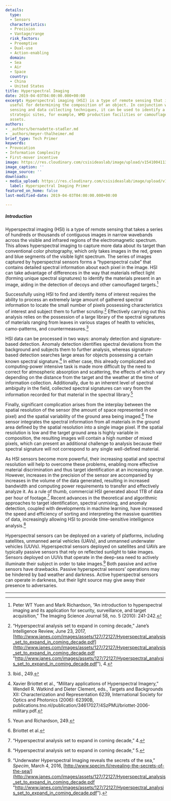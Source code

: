 ```yaml
---
details:
  type:
  - Sensors
  characteristics:
  - Precision
  - Vantage/range
  risk_factors:
  - Preemptive
  - Dual-use
  - Action-enabling
  domain:
  - Sea
  - Air
  - Space
  country:
  - China
  - United States
title: Hyperspectral Imaging
date: 2019-04-03T04:00:00.000+00:00
excerpt: Hyperspectral imaging (HSI) is a type of remote sensing that is particularly
  useful for determining the composition of an object. In conjunction with other remote
  sensing and data collecting techniques, it can be used to identify a country’s fixed
  strategic sites, for example, WMD production facilities or camouflaged military
  assets.
authors:
- _authors/bernadette-stadler.md
- _authors/meyer-thalheimer.md
brief_type: Tech Primer
keywords:
- Provocation
- Information Complexity
- First-mover incentive
image: https://res.cloudinary.com/csisideaslab/image/upload/v1541004113/on-the-radar/GettyImages-1054021808.jpg
image_caption: ''
image_source: ''
downloads:
- media_upload: https://res.cloudinary.com/csisideaslab/image/upload/v1562865065/on-the-radar/Hyperspectral%20Imaging%20Primer.pdf
  label: Hyperspectral Imaging Primer
featured_on_home: false
last-modified-date: 2019-04-03T04:00:00.000+00:00

---
```

##### Introduction
Hyperspectral imaging (HSI) is a type of remote sensing that takes a series of hundreds or thousands of contiguous images in narrow wavebands across the visible and infrared regions of the electromagnetic spectrum. This allows hyperspectral imaging to capture more data about its target than conventional color photography, which only takes images in the red, green and blue segments of the visible light spectrum. The series of images captured by hyperspectral sensors forms a “hyperspectral cube” that contains detailed spectral information about each pixel in the image. HSI can take advantage of differences in the way that materials reflect light (forming unique spectral signatures) to identify the materials present in an image, aiding in the detection of decoys and other camouflaged targets.[^1]

Successfully using HSI to find and identify items of interest requires the ability to process an extremely large amount of gathered spectral information to locate the small number of pixels possessing characteristics of interest and subject them to further scrutiny.[^2] Effectively carrying out this analysis relies on the possession of a large library of the spectral signatures of materials ranging from leaves in various stages of health to vehicles, camo-patterns, and countermeasures.[^3]

HSI data can be processed in two ways: anomaly detection and signature-based detection. Anomaly detection identifies spectral deviations from the background and subjects them to further analysis, whereas signature-based detection searches large areas for objects possessing a certain known spectral signature.[^4] In either case, this already complicated and computing-power intensive task is made more difficult by the need to correct for atmospheric absorption and scattering, the effects of which vary depending on the distance from the target and the weather at the time of information collection. Additionally, due to an inherent level of spectral ambiguity in the field, collected spectral signatures can vary from the information recorded for that material in the spectral library.[^5]

Finally, significant complication arises from the interplay between the spatial resolution of the sensor (the amount of space represented in one pixel) and the spatial variability of the ground area being imaged.[^6]  The sensor integrates the spectral information from all materials in the ground area defined by the spatial resolution into a single image pixel. If the spatial resolution is low and the target ground area is highly variable in composition, the resulting images will contain a high number of mixed pixels, which can present an additional challenge to analysis because their spectral signature will not correspond to any single well-defined material.

As HSI sensors become more powerful, their increasing spatial and spectral resolution will help to overcome these problems, enabling more effective material discrimination and thus target identification at an increasing range. However, increases in the precision of the sensor are accompanied by increases in the volume of the data generated, resulting in increased bandwidth and computing power requirements to transfer and effectively analyze it. As a rule of thumb, commercial HSI generated about 1TB of data per hour of footage.[^7] Recent advances in the theoretical and algorithmic approaches to target identification, spectral unmixing, and anomaly detection, coupled with developments in machine learning, have increased the speed and efficiency of sorting and interpreting the massive quantities of data, increasingly allowing HSI to provide time-sensitive intelligence analysis.[^8]

Hyperspectral sensors can be deployed on a variety of platforms, including satellites, unmanned aerial vehicles (UAVs), and unmanned underwater vehicles (UUVs). Hyperspectral sensors deployed on satellites and UAVs are typically passive sensors that rely on reflected sunlight to take images. Sensors deployed on UUVs that operate in the deep-sea need to actively illuminate their subject in order to take images.[^9] Both passive and active sensors have drawbacks. Passive hyperspectral sensors’ operations may be hindered by bad weather and darkness. Active hyperspectral sensors can operate in darkness, but their light source may give away their presence to adversaries.

***

[^1]: Peter WT Yuen and Mark Richardson, “An introduction to hyperspectral imaging and its application for security, surveillance, and target acquisition,” The Imaging Science Journal 58, no. 5 (2010): 241-242.

[^2]: “Hyperspectral analysis set to expand in coming decade,” Jane’s Intelligence Review, June 23, 2017, [http://www.janes.com/images/assets/127/72127/Hyperspectral_analysis_set_to_expand_in_coming_decade.pdf](http://www.janes.com/images/assets/127/72127/Hyperspectral_analysis_set_to_expand_in_coming_decade.pdf "http://www.janes.com/images/assets/127/72127/Hyperspectral_analysis_set_to_expand_in_coming_decade.pdf"), 4.

[^3]: Ibid., 249.

[^4]: Xavier Briottet et al., “Military applications of Hyperspectral Imagery,” Wendell R. Watkind and Dieter Clement, eds., Targets and Backgrounds XII: Characterization and Representation 6239, International Society for Optics and Photonics (2006): 62390B, publications.tno.nl/publication/34617027/4SzPMU/briottet-2006-military.pdf.

[^5]: Yeun and Richardson, 249.

[^6]: Briottet et al.

[^7]: “Hyperspectral analysis set to expand in coming decade,” 4.

[^8]: “Hyperspectral analysis set to expand in coming decade,” 5.

[^9]: “Underwater Hyperspectral Imaging reveals the secrets of the sea,” _Specim_, March 4, 2016, [http://www.specim.fi/revealing-the-secrets-of-the-sea/](http://www.janes.com/images/assets/127/72127/Hyperspectral_analysis_set_to_expand_in_coming_decade.pdf "http://www.janes.com/images/assets/127/72127/Hyperspectral_analysis_set_to_expand_in_coming_decade.pdf").